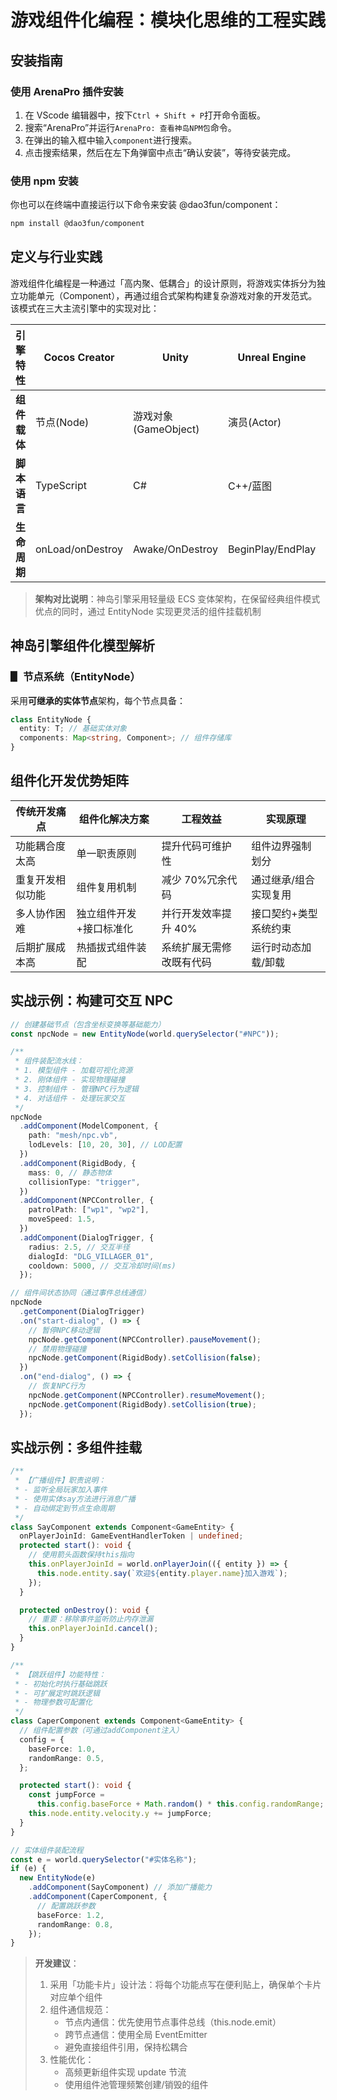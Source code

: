 # 游戏组件化编程：模块化思维的工程实践

## 安装指南

### 使用 ArenaPro 插件安装

1. 在 VScode 编辑器中，按下`Ctrl + Shift + P`打开命令面板。
2. 搜索“ArenaPro”并运行`ArenaPro: 查看神岛NPM包`命令。
3. 在弹出的输入框中输入`component`进行搜索。
4. 点击搜索结果，然后在左下角弹窗中点击“确认安装”，等待安装完成。

### 使用 npm 安装

你也可以在终端中直接运行以下命令来安装 @dao3fun/component：

```bash
npm install @dao3fun/component
```

## 定义与行业实践

游戏组件化编程是一种通过「高内聚、低耦合」的设计原则，将游戏实体拆分为独立功能单元（Component），再通过组合式架构构建复杂游戏对象的开发范式。该模式在三大主流引擎中的实现对比：

| 引擎特性     | Cocos Creator    | Unity                | Unreal Engine     | Box3 引擎             |
| ------------ | ---------------- | -------------------- | ----------------- | --------------------- |
| **组件载体** | 节点(Node)       | 游戏对象(GameObject) | 演员(Actor)       | 扩展节点(EntityNode)  |
| **脚本语言** | TypeScript       | C#                   | C++/蓝图          | TypeScript/JavaScript |
| **生命周期** | onLoad/onDestroy | Awake/OnDestroy      | BeginPlay/EndPlay | onLoad/onDestroy      |

> **架构对比说明**：神岛引擎采用轻量级 ECS 变体架构，在保留经典组件模式优点的同时，通过 EntityNode 实现更灵活的组件挂载机制

## 神岛引擎组件化模型解析

### ▋ 节点系统（EntityNode）

采用**可继承的实体节点**架构，每个节点具备：

```typescript
class EntityNode {
  entity: T; // 基础实体对象
  components: Map<string, Component>; // 组件存储库
}
```

## 组件化开发优势矩阵

| 传统开发痛点     | 组件化解决方案          | 工程效益                 | 实现原理              |
| ---------------- | ----------------------- | ------------------------ | --------------------- |
| 功能耦合度太高   | 单一职责原则            | 提升代码可维护性         | 组件边界强制划分      |
| 重复开发相似功能 | 组件复用机制            | 减少 70%冗余代码         | 通过继承/组合实现复用 |
| 多人协作困难     | 独立组件开发+接口标准化 | 并行开发效率提升 40%     | 接口契约+类型系统约束 |
| 后期扩展成本高   | 热插拔式组件装配        | 系统扩展无需修改既有代码 | 运行时动态加载/卸载   |

## 实战示例：构建可交互 NPC

```typescript
// 创建基础节点（包含坐标变换等基础能力）
const npcNode = new EntityNode(world.querySelector("#NPC"));

/**
 * 组件装配流水线：
 * 1. 模型组件 - 加载可视化资源
 * 2. 刚体组件 - 实现物理碰撞
 * 3. 控制组件 - 管理NPC行为逻辑
 * 4. 对话组件 - 处理玩家交互
 */
npcNode
  .addComponent(ModelComponent, {
    path: "mesh/npc.vb",
    lodLevels: [10, 20, 30], // LOD配置
  })
  .addComponent(RigidBody, {
    mass: 0, // 静态物体
    collisionType: "trigger",
  })
  .addComponent(NPCController, {
    patrolPath: ["wp1", "wp2"],
    moveSpeed: 1.5,
  })
  .addComponent(DialogTrigger, {
    radius: 2.5, // 交互半径
    dialogId: "DLG_VILLAGER_01",
    cooldown: 5000, // 交互冷却时间(ms)
  });

// 组件间状态协同（通过事件总线通信）
npcNode
  .getComponent(DialogTrigger)
  .on("start-dialog", () => {
    // 暂停NPC移动逻辑
    npcNode.getComponent(NPCController).pauseMovement();
    // 禁用物理碰撞
    npcNode.getComponent(RigidBody).setCollision(false);
  })
  .on("end-dialog", () => {
    // 恢复NPC行为
    npcNode.getComponent(NPCController).resumeMovement();
    npcNode.getComponent(RigidBody).setCollision(true);
  });
```

## 实战示例：多组件挂载

```typescript
/**
 * 【广播组件】职责说明：
 * - 监听全局玩家加入事件
 * - 使用实体say方法进行消息广播
 * - 自动绑定到节点生命周期
 */
class SayComponent extends Component<GameEntity> {
  onPlayerJoinId: GameEventHandlerToken | undefined;
  protected start(): void {
    // 使用箭头函数保持this指向
    this.onPlayerJoinId = world.onPlayerJoin(({ entity }) => {
      this.node.entity.say(`欢迎${entity.player.name}加入游戏`);
    });
  }

  protected onDestroy(): void {
    // 重要：移除事件监听防止内存泄漏
    this.onPlayerJoinId.cancel();
  }
}

/**
 * 【跳跃组件】功能特性：
 * - 初始化时执行基础跳跃
 * - 可扩展定时跳跃逻辑
 * - 物理参数可配置化
 */
class CaperComponent extends Component<GameEntity> {
  // 组件配置参数（可通过addComponent注入）
  config = {
    baseForce: 1.0,
    randomRange: 0.5,
  };

  protected start(): void {
    const jumpForce =
      this.config.baseForce + Math.random() * this.config.randomRange;
    this.node.entity.velocity.y += jumpForce;
  }
}

// 实体组件装配流程
const e = world.querySelector("#实体名称");
if (e) {
  new EntityNode(e)
    .addComponent(SayComponent) // 添加广播能力
    .addComponent(CaperComponent, {
      // 配置跳跃参数
      baseForce: 1.2,
      randomRange: 0.8,
    });
}
```

> **开发建议**：
>
> 1. 采用「功能卡片」设计法：将每个功能点写在便利贴上，确保单个卡片对应单个组件
> 2. 组件通信规范：
>    - 节点内通信：优先使用节点事件总线（this.node.emit）
>    - 跨节点通信：使用全局 EventEmitter
>    - 避免直接组件引用，保持松耦合
> 3. 性能优化：
>    - 高频更新组件实现 update 节流
>    - 使用组件池管理频繁创建/销毁的组件
